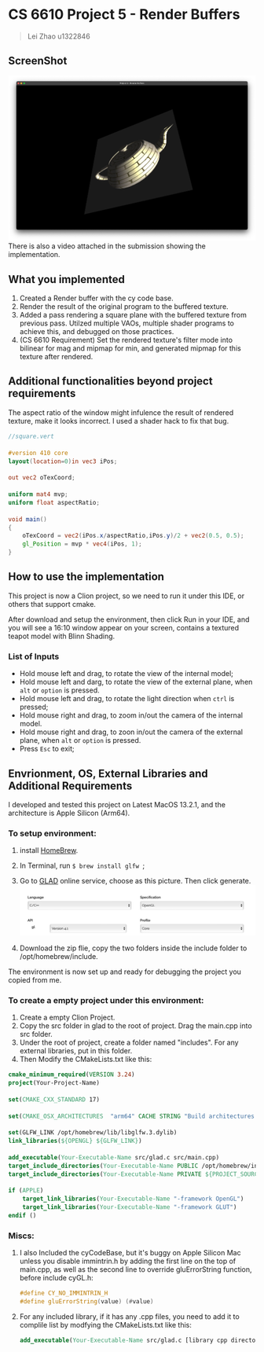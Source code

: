 # CS 6610 Project 5 - Render Buffers
> Lei Zhao u1322846

## ScreenShot
![ScreenShot](assets/Project5.jpg)
There is also a video attached in the submission showing the implementation.

## What you implemented
1. Created a Render buffer with the cy code base.
2. Render the result of the original program to the buffered texture.
3. Added a pass rendering a square plane with the buffered texture from previous pass. Utilzed multiple VAOs, multiple shader programs to achieve this, and debugged on those practices.
4. (CS 6610 Requirement) Set the rendered texture's filter mode into bilinear for mag and mipmap for min, and generated mipmap for this texture after rendered.

## Additional functionalities beyond project requirements
The aspect ratio of the window might infulence the result of rendered texture, make it looks incorrect. I used a shader hack to fix that bug.

```glsl
//square.vert

#version 410 core
layout(location=0)in vec3 iPos;

out vec2 oTexCoord;

uniform mat4 mvp;
uniform float aspectRatio;

void main()
{
    oTexCoord = vec2(iPos.x/aspectRatio,iPos.y)/2 + vec2(0.5, 0.5);
    gl_Position = mvp * vec4(iPos, 1);
}

``` 
 

## How to use the implementation

This project is now a Clion project, so we need to run it under this IDE, or others that support cmake.

After download and setup the environment, then click Run in your IDE, and you will see a 16:10 window appear on your screen, contains a textured teapot model with Blinn Shading. 

### List of Inputs

* Hold mouse left and drag, to rotate the view of the internal model;
* Hold mouse left and darg, to rotate the view of the external plane, when ```alt``` or ```option``` is pressed.
* Hold mouse left and drag, to rotate the light direction when ```ctrl``` is pressed; 
* Hold mouse right and drag, to zoom in/out the camera of the internal model.
* Hold mouse right and drag, to zoon in/out the camera of the external plane, when ```alt``` or ```option``` is pressed.
* Press ```Esc``` to exit; 

## Envrionment, OS, External Libraries and Additional Requirements
I developed and tested this project on Latest MacOS 13.2.1, and the architecture is Apple Silicon (Arm64). 

### To setup environment:

1. install [HomeBrew](https://brew.sh).
2. In Terminal, run ```$ brew install glfw ```;
3. Go to [GLAD](https://glad.dav1d.de) online service, choose as this picture. Then click generate. ![](assets/GLAD.jpg)


4. Download the zip flie, copy the two folders inside the include folder to /opt/homebrew/include. 

The environment is now set up and ready for debugging the project you copied from me.
### To create a empty project under this environment:

1. Create a empty Clion Project.
2. Copy the src folder in glad to the root of project. Drag the main.cpp into src folder.
3. Under the root of project, create a folder named "includes". For any external libraries, put in this folder.
4. Then Modify the CMakeLists.txt like this:
```cmake
cmake_minimum_required(VERSION 3.24)
project(Your-Project-Name)

set(CMAKE_CXX_STANDARD 17)

set(CMAKE_OSX_ARCHITECTURES  "arm64" CACHE STRING "Build architectures for Mac OS X" FORCE)

set(GLFW_LINK /opt/homebrew/lib/libglfw.3.dylib)
link_libraries(${OPENGL} ${GLFW_LINK})

add_executable(Your-Executable-Name src/glad.c src/main.cpp)
target_include_directories(Your-Executable-Name PUBLIC /opt/homebrew/include)
target_include_directories(Your-Executable-Name PRIVATE ${PROJECT_SOURCE_DIR}/includes)

if (APPLE)
    target_link_libraries(Your-Executable-Name "-framework OpenGL")
    target_link_libraries(Your-Executable-Name "-framework GLUT")
endif ()
```

### Miscs:

1. I also Included the cyCodeBase, but it's buggy on Apple Silicon Mac unless you disable immintrin.h by adding the first line on the top of main.cpp, as well as the second line to override gluErrorString function, before include cyGL.h:
    ```cpp
    #define CY_NO_IMMINTRIN_H
    #define gluErrorString(value) (#value)
    ```
2. For any included library, if it has any .cpp files, you need to add it to complile list by modfying the CMakeLists.txt like this:
    ```cmake
    add_executable(Your-Executable-Name src/glad.c [library cpp directories] src/main.cpp)
    ```
